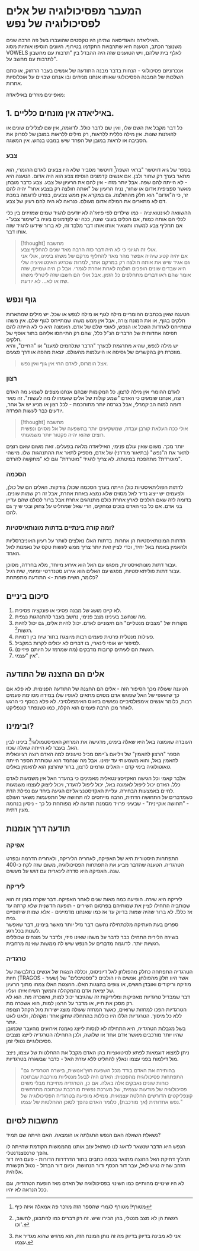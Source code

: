 # המעבר מפסיכולוגיה של אלים לפסיכולוגיה של נפש
האיליאדה והאודיסאה שתיהן היו טקסטים שהועברו בעל פה הרבה שנים.  
משנוצר הכתב, הטענה היא שתרבויות התקדמו בטירוף. היוונים הוסיפו אותיות מסוג VOWELS לאלף בית שלהם, ויש הטוענים שזה היה ההבדל בין "תרבות עם מחשבון לתרבות עם מחשב על".

אנכרוניזם פסיכולוגי - הנחות בדבר מבנה התודעה של אנשים בעבר הרחוק, או סתם השלכות של המבנה הפסיכולוגי שאותו אנחנו מניחים ובו אנחנו שבויים על אוכלוסיות אחרות.


מאפיינים מוזרים באיליאדה:
## 1. באיליאדה אין מונחים כלליים.
כל דבר מקבל את השם שלו, ואין שם לדבר כולל. לדוגמה, אין שם לצלילים שונים או להאזנות שונות. אין מילה כללית ללראות, רק מילים ללראות במובן של לסרוק את הסביבה או לראות במובן של הפחד שיש במבט בנחש. אין המשגה.

### צבע
בספר של גיא דויטשר "בראי השפה[^1] דויטשר מסביר שלא היו צבעים לאדם ההומרי, הוא מתאר בערך רק שחור ולבן. אם אנשים קדמונים הוסיפו צבע הוא היה אדום. הטענה היא - לא הייתה להם שפה. אבל יותר מזה - אין להם את הרעיון של צבע. צבע כדבר מובחן מאשר ספציפית אדום או שחור, נניח הרעיון של "אותה חולצה רק בצבע אחר" יהיה להם זר, כי ה"אדום" הוא חלק מהחולצה. גם במקרא אין ממש צבעים, בפרט לדוגמה במכת דם לא מתארים את המילה אדום מעולם. כנראה לא היה להם רעיון של צבע.

ההשוואה לאינטואיציה - כמו שילדים לפי פיאז'ה לא יודעים להגיד שמים שמזיזים בין כלי לכלי הם אותה כמות, אם הכלים בעובי שונה, ככה יש לקדמונים בעיה ב"שימור צבע"- אם תחליף צבע למשהו ותשאיר אותו אותו דבר מלבד זה, לא ברור שידעו להגיד שזה אותו דבר.
>[!thought] מחשבה  
>אולי זה הגיוני כי לא היה דבר כזה הרבה מאד שנים להחליף צבע.  
>אם יהיה קטע שיהיה אפשר מהר מאד להחליף מרקם של משהו בימינו, אולי אני גם אגיד שיש את אותה חולצה רק במרקם אחר, למרות שכרגע האינטואיציה שלי היא שבדים שונים הופכים חולצה לאחת אחרת לגמרי. אבל כן היה שמיים, שזה אומר שהם ראו דברים מתחלפים כל הזמן. אבל אולי הם חשבו שזה ליטרלי משהו שזז או לא... לא יודעת.

## גוף ונפש
הטענה שאין בכתבים ההומריים מילה לגוף או מילה לנפש או שכל. יש מילים שמתארות חלקים בגוף, או את המונח צורה, אבל אין ממש משהו שמתייחס לגוף שלם. אין משהו שמתייחס לאחדות השכל או הנפש, לאופי שלם של אדם. האמונה היא כי לא הייתה להם תפיסה אחדותית של הדברים הנ"ל כלל, שהם רק התייחסו אליהם בתור אוסף של חלקים.  
יש מילה לנפש, שהיא מתרגמת לבערך "הדבר שנלחמים למענו" או "החיים", והיא מוזכרת רק בהקשרים של גסיסה או היעלמות מהעולם. יוצאת מהפה או דרך פצעים.

> אצל הומרוס, לאדם החי אין גוף ואין נפש.

### רצון
לאדם ההומרי אין מילה לרצון. כל המקומות שבהם אנחנו מצפים לשמוע מה האדם רוצה, אנחנו שומעים כי האדם "שמע קולות של אלים שאמרו לו מה לעשות". זה מאד דומה למוח הביקמרלי, אבל בגרסה יותר מתוחכמת - לכל רצון או מניע יש אל אחר, יודעים כבר לעשות הפרדה.  
>[!thought] מחשבה  
>אולי ככה העלאת קורבן עבדה, שמשקיעים יותר בהשפעה של אל מסוים ונפשית רוצים שהוא יהיה פקטור יותר משמעותי.

יותר מכך. משום שאין עולם פנימי, האיליאדה מלאה בפעלים. זאת משום שאם רוצים לתאר את ה"נפש" (בתיאור מודרני) של אדם, מספיק לתאר את ההתנהגות שלו. מישהי מוטרדת? מתהפכת במיטתה. לא צריך להגיד "מוטרדת" וגם לא "מתקשה להרדם".

### הסכמה
לדתות הפוליתאיסטיות כולן הייתה בערך הסכמה שכולן צודקות. האלים הם של כולן, ולפעמים יש ייצוג נדיר לאל מסוים שלא נמצא באחת אחרת, אבל זה רק שמות שונים. בדומה לזה שאם הולכים לארץ אחרת כולם מתנהגים אחרת אבל ברור לכולנו שהם עדיין בני אדם. אם כל בני האדם בוכים וצוחקים, הרי שאל שמחליט על צחוק ובכי שייך גם להם.

### ומה קורה בינתיים בדתות מונותאיסטיות?
הדתות המונותאיסטיות הן אחרות. בדתות האלו נאלצים לוותר על רעיון האוניברסליות ולהאמין באמת באל יחיד, וכדי לציין זאת יותר צריך ממש לעשות טקס של נאמנות לאל האחד.  
  
עבור דתות מונותאיסטיות, מפגש עם האל הוא אירוע מיוחד, מלא בחרדה, מסוכן.  
עבור דתות פוליתאיסטיות, מפגש עם האלים הוא אירוע סטנדרטי יומיומי, שיח רגיל.  
כלומר, השיח פוחת -> התודעה מתפתחת?

## סיכום ביניים
1. לא קיים מושג של מבנה פסיכי או פונקציה פסיכית.
2. מה שנחשב בעינינו מצב פנימי, נחשב בעבר להתנהגות נצפית.
3. מקורות של "מצבים מנטליים" הם חיצוניים לאדם. יכול להיות אלים, גם יכול להיות רגשות[^2].
4. פעילות מנטלית פרטית פעמים רבות מיוצגת בתור שיח בין דמויות.
5. לסיפור יש אופי לינארי, בו דברים לא יכולים לקרות במקביל.
6. רגשות הם לעיתים קרובות מדבקים (מה שמרמז על היותם פיזיים).
7. אין "עצמי".

## אלים הם החצנה של התודעה
הטענה שעולה מכך הסיפור הזה - אלים הם החצנה של התודעה הפנימית. לא פלא אם כך שהאופי של האל שפוגש אדם מסוים מתאים לאופיו שלו במידה מסוימת פעמים רבות, כלומר אנשים אימפולסיביים נפגשים בזאוס האימפולסיבי. לא פלא בנוסף כי הרגש לאחר מכן הרבה פעמים הוא הקלה, כמו כשנפתר קונפליקט.

## ובימינו?
העובדה שאמונה באל היא שאלה בימינו, מדגישה את המרחק האפיסטמולוגי[^3] בינינו לבין האל. בעבר לא הייתה שאלה שכזו.  
הספר "הרצון להאמין" של ויליאם ג'יימס מכיל טיעונים למה האדם רוצה רציונאלית להאמין באל, והוא משמעותי עד ימינו. אבל מה שנחמד הוא שכותרת הספר הייתה טאוטולוגיה בימי קדם - האלים גורמים לרצון, ברור שהרצון הוא להאמין באלים.  
  
אלבר קאמי וכל הגישה האקזיסצינטאלית מאמינים כי בהעדר האל אין משמעות לאדם כלל. האדם יכול ליפול לאמונה באל, יכול ליפול להעדר, ויכול ליצוק לעצמו משמעות לחיים באמצעות הבחירה. עליית האקזיסטנציאליזם הגיעה ביחד עם נפילת הדת.  
כשמדברים על התחושה הדתית, הרבה מייחסים לה תחושה של התפעמות משאר העולם - "תחושה אוקיינית" - שבעיני פרויד מסמנת תודעה לא מפותחת כל כך - ניסיון בנחמה מעין דתית.

## תודעה דרך אומנות
### אפיקה
התפתחות היסטורית היא של האפיקה, לאחריה הליריקה, ולאחריה הדרמה ובפרט הטרגדיה. הטענה שהדבר מביע את התפתחות הפסיכולוגיה, משום שזה לקח כ-400 שנה. האפיקה היא סדרה לינארית עם דגש על מעשים.  
### ליריקה  
ליריקה היא שירה. הופיעה כמה מאות שנים לאחר האפיקה. דבר שקרה בזמן זה הוא שכותביה התחילו לציין את שמותיהם בפרסום השירים - תופעה חדשנית שלא קרתה עד אז כלל!. לא ברור שהיה שמות בדיוק עד אז כמו שאנחנו מדמיינים - אלא שמות שיתופיים נניח.  
ספרים בעת העתיקה מלכתחילה נחשבו דבר נזיל יותר מאשר בימינו, דבר שאפשר לשנות בכל רגע.  
בשירה הלירית התחילו כבר לדבר על משהו שאינו פיזי, ולדבר על מונחים שכוללים רגשיות יותר. לדוגמה מדברים על הנפש שיש לה ממשות שאינה מרחבית.  
  
### טרגדיה  
הטרגדיה התפתחה כחלק מהפולחן לאל דיוניסוס, וכללה הצגות של אנשים בתלבושת של חיות (TRAGOS - שעיר) אשר היוו חלק מהפולחן. אנשים היו הולכים ל"פסטיבלים" של מוזיקה וריקודים ואובדן חושים, או צופים בהצגות האלו. ההצגות האלו צמחו מתוך הרעיון של יציאת אדם מהמקהלה והמשך השיח איתו ועליו.    
דבר שמבדיל טרגדיות מאפיקות ומליריקות זה שהגיבור יכול למות, ואשכרה מת. הוא לא רק מסכן את חייו, או מדבר על הרצון למות, הוא אשכרה מת.  
הטרגדיות הפכו למחזות שרואים, כאשר המחזה שעולה מוצג ישירות מול הקהל הצופה ללא כל מיסוך. הטרגדיות הללו היו כוללות בהתחלה שחקן אחד ומקהלה, ולאט לאט יותר.  
בשל מגבלות הטרגדיה, היא התחילה לא לנסות לייצג נאמנה אירועים מהעבר שכמובן שהיו יותר מורכבים מאשר אדם אחד או שלושה, ולכן התחילה הטרגדיה לייצג מצבים פסיכולוגיים נטולי זמן.

ניתן למצוא דוגמאות לפתע לסיטואציות בהן האדם מקבל את ההחלטות של עצמו, ניצב מול דילמות בפני עצמו ונאלץ להחליט ללא עזרת האל - כדבר שבשגרה בטרגדיות.

> "בהותירה את האדם בודד מכל השפעה חוץ־אנושית, בישרה הטרגדיה גם התפתחות פסיכולוגית מהפכנית: האדם היה לבעל מנטליות מורכבת שבתוכה כוחות שונים נאבקים אלה באלה. אם כן, הטרגדיה מחייבת מבלי משים פסיכולוגיה של מודעות עצמית, של מערכת נפשית מורכבת שבתוכה מתרחשים קונפליקטים הדורשים החלטה עצמאית. ממילא מופיעה בטרגדיה הפסיכולוגיה של נפש אחדותית (אך מורכבת), כלומר האדם נהפך לסוכן ההחלטות של עצמו."

## מחשבות לסיום
נשאלת השאלה האם הנפש התגלתה או הומצאה. האם הייתה שם תמיד?

הנפש היא הדבר שנשאר לדאוג לנו כשהאל עזב אותנו מהממשות הקודמת שהייתה לו והפך טרנסצנדנטלי.  
תהליך דחיקת האל החוצה מתואר בכמה כתבים בתור הדרדרות הדורות - פעם היה דור הזהב שהיה נגיש לאל, עבר דור הכסף ודור הנחושת, וכיום דור הברזל - נטול תקשורת אלוהית.

לא היו שינויים מהותיים כמו השינוי בפסיכולוגיה של האדם מאז הופעת הטרגדיה, וגם ככל הנראה לא יהיו.

[^1]: מטורף! מטורף לגמרי שהספר הזה מוזכר פה אמאלה איזה כיף
[^2]: רגשות הן לא מצב מנטלי, בהן הכירו שיש. זה רק דברים כמו להתבונן, לחשוב, וכו'.
[^3]: אני לא מבינה בדיוק בדיוק מה זה נותן המונח הזה, הוא מרגיש שהוא מגדיר את עצמו.